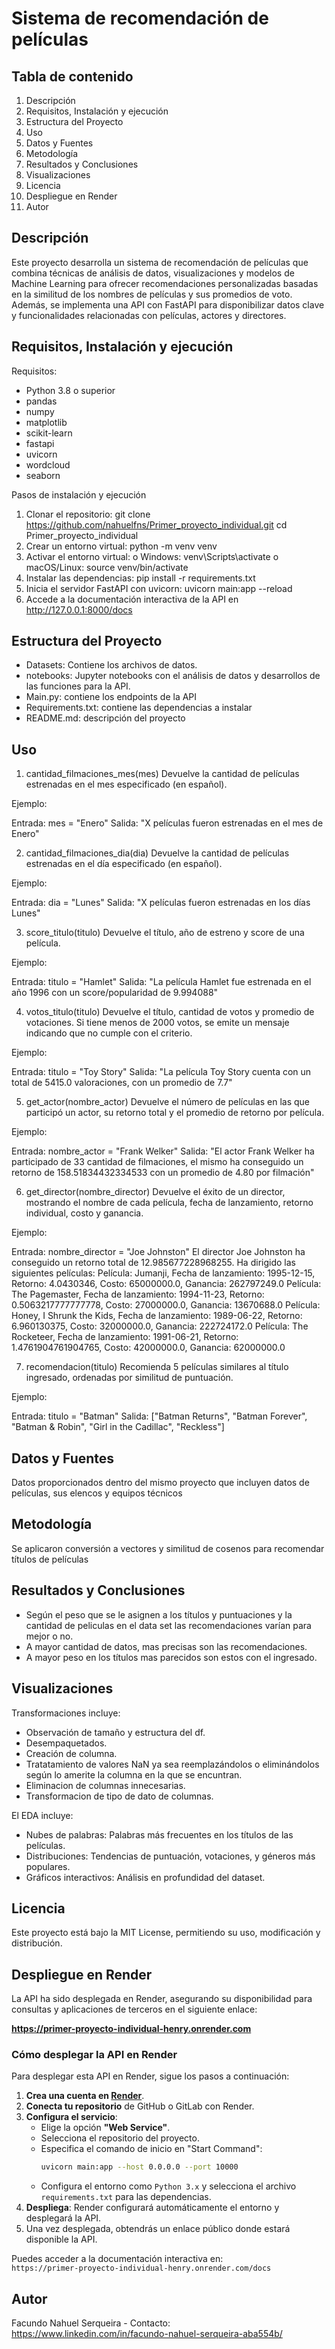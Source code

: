 # Sistema de recomendación de películas

## Tabla de contenido

1.	Descripción
2.	Requisitos, Instalación y ejecución
3.	Estructura del Proyecto
4.	Uso
5.	Datos y Fuentes
6.	Metodología
7.	Resultados y Conclusiones
8.	Visualizaciones
9.	Licencia
10.	Despliegue en Render
11.	Autor

## Descripción

Este proyecto desarrolla un sistema de recomendación de películas que combina técnicas de análisis de datos, visualizaciones y modelos de Machine Learning para ofrecer recomendaciones personalizadas basadas en la similitud de los nombres de películas y sus promedios de voto. Además, se implementa una API con FastAPI para disponibilizar datos clave y funcionalidades relacionadas con películas, actores y directores.

## Requisitos, Instalación y ejecución

Requisitos:
+	Python 3.8 o superior
+	pandas
+	numpy
+	matplotlib
+	scikit-learn
+	fastapi
+	uvicorn
+	wordcloud
+	seaborn

Pasos de instalación y ejecución

1.	Clonar el repositorio: git clone https://github.com/nahuelfns/Primer_proyecto_individual.git
cd Primer_proyecto_individual
2.	Crear un entorno virtual: python -m venv venv
3.	Activar el entorno virtual:
o	Windows: venv\Scripts\activate
o	macOS/Linux: source venv/bin/activate
4.	Instalar las dependencias: pip install -r requirements.txt
5. Inicia el servidor FastAPI con uvicorn: uvicorn main:app --reload
6. Accede a la documentación interactiva de la API en http://127.0.0.1:8000/docs

## Estructura del Proyecto

+	Datasets: Contiene los archivos de datos.
+	notebooks: Jupyter notebooks con el análisis de datos y desarrollos de las funciones para la API.
+	Main.py: contiene los endpoints de la API
+	Requirements.txt: contiene las dependencias a instalar 
+	README.md: descripción del proyecto

## Uso

1. cantidad_filmaciones_mes(mes)
Devuelve la cantidad de películas estrenadas en el mes especificado (en español).

Ejemplo:

Entrada: mes = "Enero"
Salida: "X películas fueron estrenadas en el mes de Enero"

2. cantidad_filmaciones_dia(dia)
Devuelve la cantidad de películas estrenadas en el día especificado (en español).

Ejemplo:

Entrada: dia = "Lunes"
Salida: "X películas fueron estrenadas en los días Lunes"

3. score_titulo(titulo)
Devuelve el título, año de estreno y score de una película.

Ejemplo:

Entrada: titulo = "Hamlet"
Salida: "La película Hamlet fue estrenada en el año 1996 con un score/popularidad de 9.994088"

4. votos_titulo(titulo)
Devuelve el título, cantidad de votos y promedio de votaciones. Si tiene menos de 2000 votos, se emite un mensaje indicando que no cumple con el criterio.

Ejemplo:

Entrada: titulo = "Toy Story"
Salida: "La película Toy Story cuenta con un total de 5415.0 valoraciones, con un promedio de 7.7"

5. get_actor(nombre_actor)
Devuelve el número de películas en las que participó un actor, su retorno total y el promedio de retorno por película.

Ejemplo:

Entrada: nombre_actor = "Frank Welker"
Salida: "El actor Frank Welker ha participado de 33 cantidad de filmaciones, el mismo ha conseguido un retorno de 158.51834432334533 con un promedio de 4.80 por filmación"

6. get_director(nombre_director)
Devuelve el éxito de un director, mostrando el nombre de cada película, fecha de lanzamiento, retorno individual, costo y ganancia.

Ejemplo:

Entrada: nombre_director = "Joe Johnston"
El director Joe Johnston ha conseguido un retorno total de 12.985677228968255.
Ha dirigido las siguientes películas:
Película: Jumanji, Fecha de lanzamiento: 1995-12-15, Retorno: 4.0430346, Costo: 65000000.0, Ganancia: 262797249.0
Película: The Pagemaster, Fecha de lanzamiento: 1994-11-23, Retorno: 0.5063217777777778, Costo: 27000000.0, Ganancia: 13670688.0
Película: Honey, I Shrunk the Kids, Fecha de lanzamiento: 1989-06-22, Retorno: 6.960130375, Costo: 32000000.0, Ganancia: 222724172.0
Película: The Rocketeer, Fecha de lanzamiento: 1991-06-21, Retorno: 1.4761904761904765, Costo: 42000000.0, Ganancia: 62000000.0

7. recomendacion(titulo)
Recomienda 5 películas similares al título ingresado, ordenadas por similitud de puntuación.

Ejemplo:

Entrada: titulo = "Batman"
Salida: ["Batman Returns", "Batman Forever", "Batman & Robin", "Girl in the Cadillac", "Reckless"]

## Datos y Fuentes

Datos proporcionados dentro del mismo proyecto que incluyen datos de películas, sus elencos y equipos técnicos

## Metodología

Se aplicaron conversión a vectores y similitud de cosenos para recomendar títulos de películas

## Resultados y Conclusiones

+	Según el peso que se le asignen a los títulos y puntuaciones y la cantidad de peliculas en el data set las recomendaciones varían para mejor o no.
+	A mayor cantidad de datos, mas precisas son las recomendaciones.
+	A mayor peso en los títulos mas parecidos son estos con el ingresado.

## Visualizaciones
Transformaciones incluye:

+ Observación de tamaño y estructura del df.
+ Desempaquetados.
+ Creación de columna.
+ Tratatamiento de valores NaN ya sea reemplazándolos o eliminándolos según lo amerite la columna en la que se encuntran.
+ Eliminacion de columnas innecesarias.
+ Transformacion de tipo de dato de columnas.
  
El EDA incluye:

+ Nubes de palabras: Palabras más frecuentes en los títulos de las películas.
+ Distribuciones: Tendencias de puntuación, votaciones, y géneros más populares.
+ Gráficos interactivos: Análisis en profundidad del dataset.

## Licencia

Este proyecto está bajo la MIT License, permitiendo su uso, modificación y distribución.

## Despliegue en Render

La API ha sido desplegada en Render, asegurando su disponibilidad para consultas y aplicaciones de terceros en el siguiente enlace:

**https://primer-proyecto-individual-henry.onrender.com**

### Cómo desplegar la API en Render

Para desplegar esta API en Render, sigue los pasos a continuación:

1. **Crea una cuenta en [Render](https://render.com)**.
2. **Conecta tu repositorio** de GitHub o GitLab con Render.
3. **Configura el servicio**:
   - Elige la opción **"Web Service"**.
   - Selecciona el repositorio del proyecto.
   - Especifica el comando de inicio en "Start Command":
     ```bash
     uvicorn main:app --host 0.0.0.0 --port 10000
     ```
   - Configura el entorno como `Python 3.x` y selecciona el archivo `requirements.txt` para las dependencias.
4. **Despliega**: Render configurará automáticamente el entorno y desplegará la API.
5. Una vez desplegada, obtendrás un enlace público donde estará disponible la API.

Puedes acceder a la documentación interactiva en:  
`https://primer-proyecto-individual-henry.onrender.com/docs`


## Autor
Facundo Nahuel Serqueira - Contacto: https://www.linkedin.com/in/facundo-nahuel-serqueira-aba554b/
